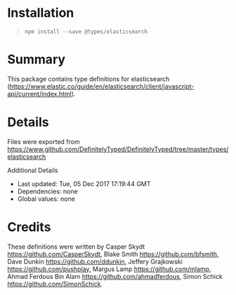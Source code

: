 # Installation
> `npm install --save @types/elasticsearch`

# Summary
This package contains type definitions for elasticsearch (https://www.elastic.co/guide/en/elasticsearch/client/javascript-api/current/index.html).

# Details
Files were exported from https://www.github.com/DefinitelyTyped/DefinitelyTyped/tree/master/types/elasticsearch

Additional Details
 * Last updated: Tue, 05 Dec 2017 17:19:44 GMT
 * Dependencies: none
 * Global values: none

# Credits
These definitions were written by Casper Skydt <https://github.com/CasperSkydt>, Blake Smith <https://github.com/bfsmith>, Dave Dunkin <https://github.com/ddunkin>, Jeffery Grajkowski <https://github.com/pushplay>, Margus Lamp <https://github.com/mlamp>, Ahmad Ferdous Bin Alam <https://github.com/ahmadferdous>, Simon Schick <https://github.com/SimonSchick>.
